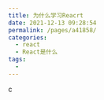 ```yaml
---
title: 为什么学习Reacrt
date: 2021-12-13 09:28:54
permalink: /pages/a41858/
categories:
  - react
  - React是什么
tags:
  - 
---
```

c